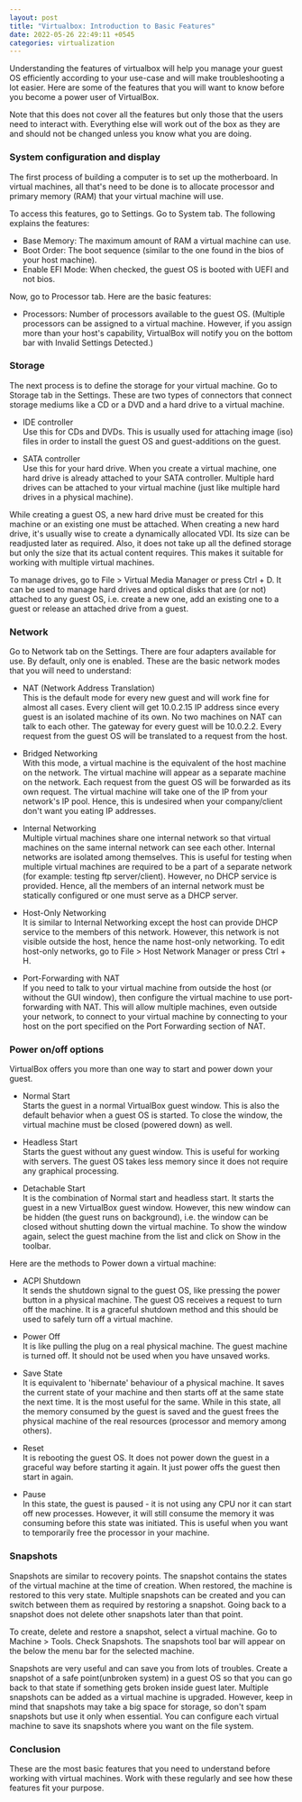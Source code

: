 ```yaml
---
layout: post
title: "Virtualbox: Introduction to Basic Features"
date: 2022-05-26 22:49:11 +0545
categories: virtualization
---
```


Understanding the features of virtualbox will help you manage your guest OS efficiently according to your use-case and will make troubleshooting a lot easier. Here are some of the features that you will want to know before you become a power user of VirtualBox.

Note that this does not cover all the features but only those that the users need to interact with. Everything else will work out of the box as they are and should not be changed unless you know what you are doing.

### System configuration and display

The first process of building a computer is to set up the motherboard. In virtual machines, all that's need to be done is to allocate processor and primary memory (RAM) that your virtual machine will use.

To access this features, go to Settings. Go to System tab. The following explains the features:

- Base Memory: The maximum amount of RAM a virtual machine can use.
- Boot Order: The boot sequence (similar to the one found in the bios of your host machine).
- Enable EFI Mode: When checked, the guest OS is booted with UEFI and not bios.

Now, go to Processor tab. Here are the basic features:

- Processors: Number of processors available to the guest OS. (Multiple processors can be assigned to a virtual machine. However, if you assign more than your host's capability, VirtualBox will notify you on the bottom bar with Invalid Settings Detected.)

### Storage

The next process is to define the storage for your virtual machine. Go to Storage tab in the Settings. These are two types of connectors that connect storage mediums like a CD or a DVD and a hard drive to a virtual machine.

- IDE controller<br>
Use this for CDs and DVDs. This is usually used for attaching image (iso) files in order to install the guest OS and guest-additions on the guest.

- SATA controller<br>
Use this for your hard drive. When you create a virtual machine, one hard drive is already attached to your SATA controller. Multiple hard drives can be attached to your virtual machine (just like multiple hard drives in a physical machine).

While creating a guest OS, a new hard drive must be created for this machine or an existing one must be attached. When creating a new hard drive, it's usually wise to create a dynamically allocated VDI. Its size can be readjusted later as required. Also, it does not take up all the defined storage but only the size that its actual content requires. This makes it suitable for working with multiple virtual machines.

To manage drives, go to File > Virtual Media Manager or press Ctrl + D. It can be used to manage hard drives and optical disks that are (or not) attached to any guest OS, i.e. create a new one, add an existing one to a guest or release an attached drive from a guest.

### Network

Go to Network tab on the Settings. There are four adapters available for use. By default, only one is enabled. These are the basic network modes that you will need to understand:

- NAT (Network Address Translation)<br>
This is the default mode for every new guest and will work fine for almost all cases. Every client will get 10.0.2.15 IP address since every guest is an isolated machine of its own. No two machines on NAT can talk to each other. The gateway for every guest will be 10.0.2.2. Every request from the guest OS will be translated to a request from the host.

- Bridged Networking<br>
With this mode, a virtual machine is the equivalent of the host machine on the network. The virtual machine will appear as a separate machine on the network. Each request from the guest OS will be forwarded as its own request. The virtual machine will take one of the IP from your network's IP pool. Hence, this is undesired when your company/client don't want you eating IP addresses.

- Internal Networking<br>
Multiple virtual machines share one internal network so that virtual machines on the same internal network can see each other. Internal networks are isolated among themselves. This is useful for testing when multiple virtual machines are required to be a part of a separate network (for example: testing ftp server/client). However, no DHCP service is provided. Hence, all the members of an internal network must be statically configured or one must serve as a DHCP server.

- Host-Only Networking<br>
It is similar to Internal Networking except the host can provide DHCP service to the members of this network. However, this network is not visible outside the host, hence the name host-only networking. To edit host-only networks, go to File > Host Network Manager or press Ctrl + H.

- Port-Forwarding with NAT<br> If you need to talk to your virtual machine from outside the host (or without the GUI window), then configure the virtual machine to use port-forwarding with NAT.  This will allow multiple machines, even outside your network, to connect to your virtual machine by connecting to your host on the port specified on the Port Forwarding section of NAT.

### Power on/off options

VirtualBox offers you more than one way to start and power down your guest.

- Normal Start<br>
Starts the guest in a normal VirtualBox guest window. This is also the default behavior when a guest OS is started. To close the window, the virtual machine must be closed (powered down) as well.

- Headless Start<br>
Starts the guest without any guest window. This is useful for working with servers. The guest OS takes less memory since it does not require any graphical processing.

- Detachable Start<br>
It is the combination of Normal start and headless start. It starts the guest in a new VirtualBox guest window. However, this new window can be hidden (the guest runs on background), i.e. the window can be closed without shutting down the virtual machine. To show the window again, select the guest machine from the list and click on Show in the toolbar.

Here are the methods to Power down a virtual machine:

- ACPI Shutdown<br>
It sends the shutdown signal to the guest OS, like pressing the power button in a physical machine. The guest OS receives a request to turn off the machine. It is a graceful shutdown method and this should be used to safely turn off a virtual machine.

- Power Off<br>
It is like pulling the plug on a real physical machine. The guest machine is turned off. It should not be used when you have unsaved works.

- Save State<br>
It is equivalent to 'hibernate' behaviour of a physical machine. It saves the current state of your machine and then starts off at the same state the next time. It is the most useful for the same. While in this state, all the memory consumed by the guest is saved and the guest frees the physical machine of the real resources (processor and memory among others).

- Reset<br>
It is rebooting the guest OS. It does not power down the guest in a graceful way before starting it again. It just power offs the guest then start in again.

- Pause<br>
In this state, the guest is paused - it is not using any CPU nor it can start off new processes. However, it will still consume the memory it was consuming before this state was initiated. This is useful when you want to temporarily free the processor in your machine.

### Snapshots

Snapshots are similar to recovery points. The snapshot contains the states of the virtual machine at the time of creation. When restored, the machine is restored to this very state. Multiple snapshots can be created and you can switch between them as required by restoring a snapshot. Going back to a snapshot does not delete other snapshots later than that point.

To create, delete and restore a snapshot, select a virtual machine. Go to Machine > Tools. Check Snapshots. The snapshots tool bar will appear on the below the menu bar for the selected machine.

Snapshots are very useful and can save you from lots of troubles. Create a snapshot of a safe point(unbroken system) in a guest OS so that you can go back to that state if something gets broken inside guest later. Multiple snapshots can be added as a virtual machine is upgraded. However, keep in mind that snapshots may take a big space for storage, so don't spam snapshots but use it only when essential. You can configure each virtual machine to save its snapshots where you want on the file system.

### Conclusion

These are the most basic features that you need to understand before working with virtual machines. Work with these regularly and see how these features fit your purpose.
